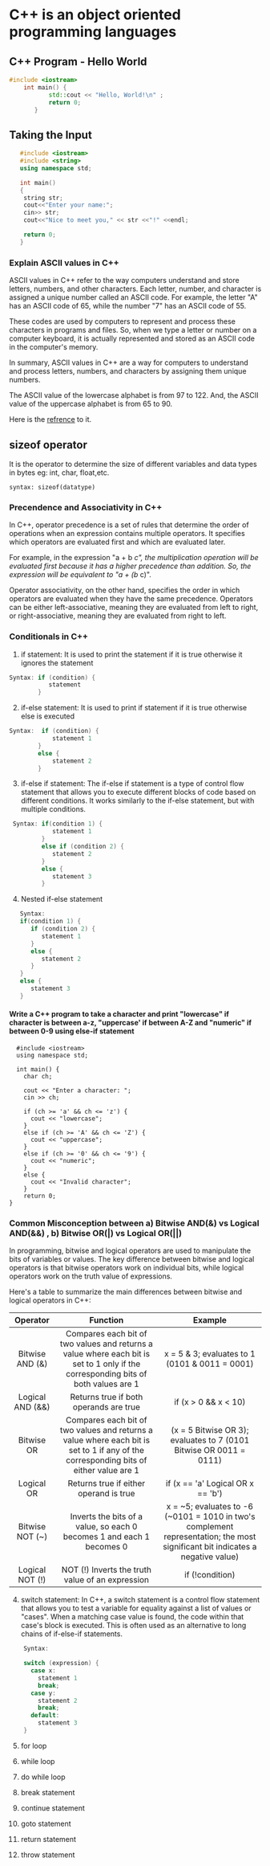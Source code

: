 # C++ is an object oriented programming languages

## C++ Program - Hello World

```cpp
#include <iostream>   
    int main() {
           std::cout << "Hello, World!\n" ;
           return 0;
       }
```

## Taking the Input

```cpp
   #include <iostream>
   #include <string>
   using namespace std;

   int main()
   {
    string str;
    cout<<"Enter your name:";
    cin>> str;
    cout<<"Nice to meet you," << str <<"!" <<endl;

    return 0;
   }
```

### Explain ASCII values in C++

ASCII values in C++ refer to the way computers understand and store letters, numbers, and other characters. Each letter, number, and character is assigned a unique number called an ASCII code. For example, the letter "A" has an ASCII code of 65, while the number "7" has an ASCII code of 55.

These codes are used by computers to represent and process these characters in programs and files. So, when we type a letter or number on a computer keyboard, it is actually represented and stored as an ASCII code in the computer's memory.

In summary, ASCII values in C++ are a way for computers to understand and process letters, numbers, and characters by assigning them unique numbers.

The ASCII value of the lowercase alphabet is from 97 to 122. And, the ASCII value of the uppercase alphabet is from 65 to 90.

Here is the [refrence](https://en.cppreference.com/w/cpp/language/ascii) to it.

## sizeof operator

It is the operator to determine the size of different variables and data types in bytes eg: int, char, float,etc.

```
syntax: sizeof(datatype)
```

### Precendence and Associativity in C++

In C++, operator precedence is a set of rules that determine the order of operations when an expression contains multiple operators. It specifies which operators are evaluated first and which are evaluated later.

For example, in the expression "a + b *c", the multiplication operation will be evaluated first because it has a higher precedence than addition. So, the expression will be equivalent to "a + (b* c)".

Operator associativity, on the other hand, specifies the order in which operators are evaluated when they have the same precedence. Operators can be either left-associative, meaning they are evaluated from left to right, or right-associative, meaning they are evaluated from right to left.

### Conditionals in C++

  1) if statement: It is used to print the statement if it is true otherwise it ignores the statement

``` C++
Syntax: if (condition) {
           statement
        }
```

  2) if-else statement: It is used to print if statement if it is true otherwise else is executed

``` C++
Syntax:  if (condition) {
            statement 1
        }
        else {
            statement 2
        }
```

  3) if-else if statement: The if-else if statement is a type of control flow statement that allows you to execute different blocks of code based on different conditions. It works similarly to the if-else statement, but with multiple conditions.

 ``` C++
  Syntax: if(condition 1) {
             statement 1
          }
          else if (condition 2) {
             statement 2
          }
          else {
             statement 3
          }
 ```
  4) Nested if-else statement
   
``` C++
   Syntax: 
   if(condition 1) {
      if (condition 2) {
         statement 1
      } 
      else {
         statement 2
      }
   }
   else {
      statement 3
   }
```

#### Write a C++ program to take a character and print "lowercase" if character is between a-z, "uppercase' if between A-Z and "numeric" if between 0-9 using else-if statement
```
  #include <iostream>
  using namespace std;

  int main() {
    char ch;

    cout << "Enter a character: ";
    cin >> ch;

    if (ch >= 'a' && ch <= 'z') {
      cout << "lowercase";  
    }  
    else if (ch >= 'A' && ch <= 'Z') {
      cout << "uppercase";
    }   
    else if (ch >= '0' && ch <= '9') {
      cout << "numeric";
    }  
    else {
      cout << "Invalid character";   
    }
    return 0;
}
```

### Common Misconception between a) Bitwise AND(&) vs Logical AND(&&) , b) Bitwise OR(|) vs Logical OR(||)

In programming, bitwise and logical operators are used to manipulate the bits of variables or values. The key difference between bitwise and logical operators is that bitwise operators work on individual bits, while logical operators work on the truth value of expressions.

Here's a table to summarize the main differences between bitwise and logical operators in C++:

|Operator| Function | Example |
|:------:|:--------:|:-------:|
|Bitwise AND (&) |Compares each bit of two values and returns a value where each bit is set to 1 only if the corresponding bits of both values are 1 | x = 5 & 3; evaluates to 1 (0101 & 0011 = 0001) |
|Logical AND (&&)|Returns true if both operands are true |if (x > 0 && x < 10)|
|Bitwise OR|Compares each bit of two values and returns a value where each bit is set to 1 if any of the corresponding bits of either value are 1|(x = 5 Bitwise OR 3); evaluates to 7 (0101 Bitwise OR 0011 = 0111)|
|Logical OR |Returns true if either operand is true |	if (x == 'a' Logical OR x == 'b') |
|Bitwise NOT (~)|Inverts the bits of a value, so each 0 becomes 1 and each 1 becomes 0|x = ~5; evaluates to -6 (~0101 = 1010 in two's complement representation; the most significant bit indicates a negative value)|
|Logical NOT (!)| NOT (!)	Inverts the truth value of an expression|	if (!condition)|


  4) switch statement: In C++, a switch statement is a control flow statement that allows you to test a variable for equality against a list of values or "cases". When a matching case value is found, the code within that case's block is executed. This is often used as an alternative to long chains of if-else-if statements.
   
``` C++
    Syntax:

    switch (expression) {
      case x:
        statement 1
        break;
      case y:
        statement 2
        break;
      default:
        statement 3
    }

```
   

  5) for loop

  6) while loop

  7) do while loop

  8)  break statement

  9)  continue statement

  10) goto statement

  11) return statement

  12) throw statement
